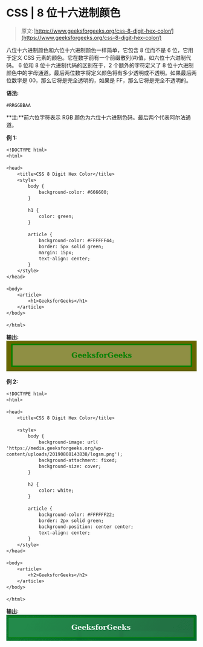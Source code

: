 # CSS | 8 位十六进制颜色

> 原文:[https://www.geeksforgeeks.org/css-8-digit-hex-color/](https://www.geeksforgeeks.org/css-8-digit-hex-color/)

八位十六进制颜色和六位十六进制颜色一样简单，它包含 8 位而不是 6 位，它用于定义 CSS 元素的颜色。它在数字前有一个前缀散列(#)值，如六位十六进制代码。
6 位和 8 位十六进制代码的区别在于，2 个额外的字符定义了 8 位十六进制颜色中的字母通道。最后两位数字将定义颜色将有多少透明或不透明。如果最后两位数字是 00，那么它将是完全透明的，如果是 FF，那么它将是完全不透明的。

**语法:**

```
#RRGGBBAA
```

**注:**前六位字符表示 RGB 颜色为六位十六进制色码。最后两个代表阿尔法通道。

**例 1:**

```
<!DOCTYPE html>
<html>

<head>
    <title>CSS 8 Digit Hex Color</title>
    <style>
        body {
            background-color: #666600;
        }

        h1 {
            color: green;
        }

        article {
            background-color: #FFFFFF44;
            border: 5px solid green;
            margin: 15px;
            text-align: center;
        }
    </style>
</head>

<body>
    <article>
        <h1>GeeksforGeeks</h1>
    </article>
</body>

</html>
```

**输出:**
![](img/ccd23d851749926d4dfa3aea8441238b.png)

**例 2:**

```
<!DOCTYPE html>
<html>

<head>
    <title>CSS 8 Digit Hex Color</title>

    <style>
        body {
            background-image: url(
'https://media.geeksforgeeks.org/wp-content/uploads/20190808143838/logsm.png');
            background-attachment: fixed;
            background-size: cover;
        }

        h2 {
            color: white;
        }

        article {
            background-color: #FFFFFF22;
            border: 2px solid green;
            background-position: center center;
            text-align: center;
        }
    </style>
</head>

<body>
    <article>
        <h2>GeeksforGeeks</h2>
    </article>
</body>

</html>
```

**输出:**
![](img/c2231506370d32d3d350f8ac58dca390.png)